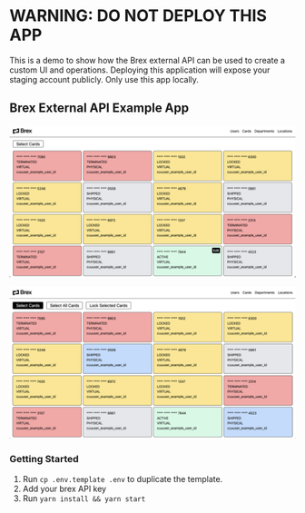 # WARNING: DO NOT DEPLOY THIS APP

This is a demo to show how the Brex external API can be used to create a custom UI and operations. Deploying this application will expose your staging account publicly. Only use this app locally.

## Brex External API Example App

![Demo Screen 1](https://github.com/squamuglia/brex-example-app/blob/main/public/demo-screens/demo-1.png)

![Demo Screen 2](https://github.com/squamuglia/brex-example-app/blob/main/public/demo-screens/demo-2.png)

### Getting Started

1. Run `cp .env.template .env` to duplicate the template.
2. Add your brex API key
3. Run `yarn install && yarn start`
